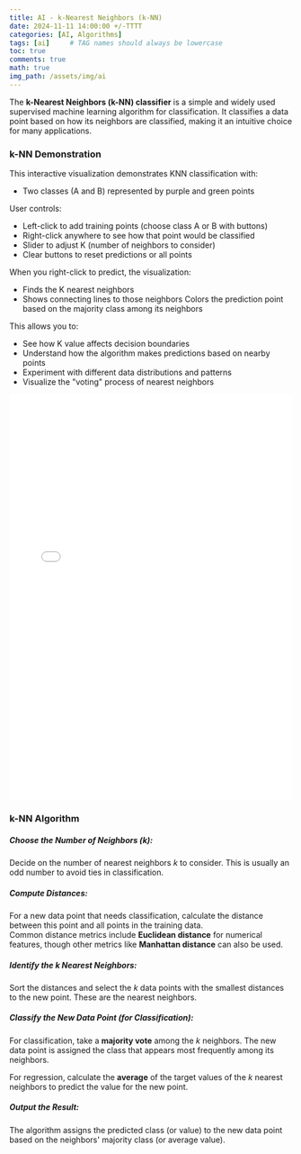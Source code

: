 ```yaml
---
title: AI - k-Nearest Neighbors (k-NN)
date: 2024-11-11 14:00:00 +/-TTTT
categories: [AI, Algorithms]
tags: [ai]     # TAG names should always be lowercase
toc: true
comments: true
math: true
img_path: /assets/img/ai
---
```


The **k-Nearest Neighbors (k-NN) classifier** is a simple and widely used supervised machine learning algorithm for classification. It classifies a data point based on how its neighbors are classified, making it an intuitive choice for many applications.

### k-NN Demonstration ### 
This interactive visualization demonstrates KNN classification with:

+ Two classes (A and B) represented by purple and green points
  
User controls:

+ Left-click to add training points (choose class A or B with buttons)
+ Right-click anywhere to see how that point would be classified
+ Slider to adjust K (number of neighbors to consider)
+ Clear buttons to reset predictions or all points

When you right-click to predict, the visualization:

+ Finds the K nearest neighbors
+ Shows connecting lines to those neighbors
Colors the prediction point based on the majority class among its neighbors

This allows you to:

+ See how K value affects decision boundaries
+ Understand how the algorithm makes predictions based on nearby points
+ Experiment with different data distributions and patterns
+ Visualize the "voting" process of nearest neighbors

<div style="text-align: center; max-width: 100%; margin: 0 auto;">
    <iframe 
        src="{{ site.baseurl }}/assets/pages/ai-knn.html" 
        style="width: 100%; max-width: 1100px; height: 720px; border: none; overflow: hidden;"
        scrolling="no"
        title="k-Nearest Neighbors Interactive Graph">
        Your browser does not support iframes.
    </iframe>
</div>

### k-NN Algorithm

##### Choose the Number of Neighbors ($k$):

Decide on the number of nearest neighbors $k$ to consider. This is usually an odd number to avoid ties in classification.

##### Compute Distances:

For a new data point that needs classification, calculate the distance between this point and all points in the training data.  
Common distance metrics include **Euclidean distance** for numerical features, though other metrics like **Manhattan distance** can also be used.

##### Identify the $k$ Nearest Neighbors:

Sort the distances and select the $k$ data points with the smallest distances to the new point. These are the nearest neighbors.

##### Classify the New Data Point (for Classification):

For classification, take a **majority vote** among the $k$ neighbors. The new data point is assigned the class that appears most frequently among its neighbors.

For regression, calculate the **average** of the target values of the $k$ nearest neighbors to predict the value for the new point.

##### Output the Result:

The algorithm assigns the predicted class (or value) to the new data point based on the neighbors' majority class (or average value).
